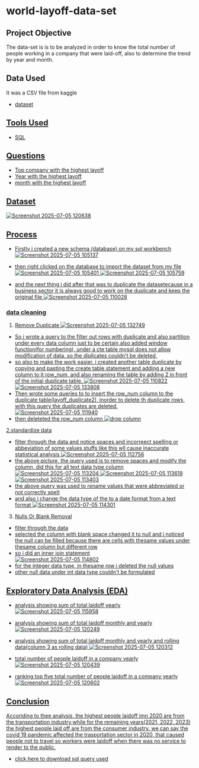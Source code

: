 # world-layoff-data-set

## Project Objective
The data-set is is to be analyzed in order to know the total number of people working in a company that were laid-off, also to  determine the trend by year and month.

## Data Used
It was a CSV file from kaggle
- <a href="https://github.com/Femi-Valor/world-laidoff-data-set/blob/main/DOC/layoffs.csv">dataset

## Tools Used
- SQL

## Questions
- Top company with the highest layoff
- Year with the highest layoff
- month with the highest layoff

## Dataset
![Screenshot 2025-07-05 120638](https://github.com/user-attachments/assets/f387c40d-3f5c-419b-b359-36567fb2f9b5)

## Process
- Firstly i created a new schema (database) on my sql workbench
![Screenshot 2025-07-05 105137](https://github.com/user-attachments/assets/7cb34a95-2ef4-49e6-ac5a-5419d92aa08a)

- then right clicked on the database to import the dataset from my file
![Screenshot 2025-07-05 105401](https://github.com/user-attachments/assets/23d25c57-19cd-480e-b1dc-bd82f5ad68ca)
![Screenshot 2025-07-05 105759](https://github.com/user-attachments/assets/566e8f28-d6af-4980-b388-1b819e1b6310)

- and the next thing i did after that was to duplicate the datasetecause in a business sector it is always good to work on the duplicate and keep the original file
![Screenshot 2025-07-05 110028](https://github.com/user-attachments/assets/664c5259-6d55-456b-8318-2e3ebd20d0a4)                                    

### data cleaning
1. Remove Duplicate
![Screenshot 2025-07-05 132749](https://github.com/user-attachments/assets/4c810c58-7849-4a44-b919-2cd737a3d735)
- So i wrote a query to the filter out rows with duplicate and also partition under every data column just to be certain,also added window function(for numbering), under a cte table mysql does not allow modification of data, so the djplicates couldn't be deleted, 
- so also to make the work easier, i created another table duplicate by copying and pasting the create table statement and adding a new column to it row_num, and also renaming the table by adding 2 in front of the initial duplicate table.
![Screenshot 2025-07-05 110822](https://github.com/user-attachments/assets/dd30a793-2420-452a-99d5-2ed2740ae5ca)
![Screenshot 2025-07-05 133808](https://github.com/user-attachments/assets/b7d5d803-fbd8-49bb-811b-e2a3ca4febb7)
- Then wrote some queries to to insert the row_num  column to the duplicate table(layoff_duplicate2), inorder to delete th duplicate rows, with this query the duplicates are deleted.
![Screenshot 2025-07-05 111940](https://github.com/user-attachments/assets/9934c139-c3fa-49eb-8ec1-053e0052bc7a)
- then deleteted the row_num column
![drop column](https://github.com/user-attachments/assets/972319ae-b781-4be8-b320-d573324cf27a)


2.standardize data
- filter through the data and notice spaces and incorreect spelling or abbeviation of some values,stuffs like this wll cause inaccurate statistical analysis
![Screenshot 2025-07-05 112756](https://github.com/user-attachments/assets/6277bd1b-a39b-4840-b998-53cc1f5642cc)
- the above picture, the query used is to remove spaces and modify the column, did this for all text data type column
![Screenshot 2025-07-05 113204](https://github.com/user-attachments/assets/270bcd8b-b043-4962-b716-28cec64d7e91)
![Screenshot 2025-07-05 113619](https://github.com/user-attachments/assets/ed7793cd-5e65-4b83-8637-8f85c95e6f10)![Screenshot 2025-07-05 113403](https://github.com/user-attachments/assets/e4a02b1a-6f93-4ddf-98d0-fb9e8a94443f)
- the above query was used to rename values that were abbreviated or not correctly spelt
- and also i change the data type of the to a date format from a text format
![Screenshot 2025-07-05 114301](https://github.com/user-attachments/assets/472fbdcd-4b16-4825-a87e-ab3ee67ec42b)

3. Nulls Or Blank Removal
- filter through the data
- selected the column with blank space,changed it to null and i noticed the null can be filled because there are cells with thesame values under thesame column but different row
- so i did an inner join statement  
  ![Screenshot 2025-07-05 114802](https://github.com/user-attachments/assets/812d9e14-2c2d-485a-a3e3-7c15632f847a)
- for the integer data type, in thesame  row i deleted  the null values
- other null data under int data type couldn't be formulated

## Exploratory Data Analysis (EDA)
- analysis showing sum of total laidoff yearly
![Screenshot 2025-07-05 115958](https://github.com/user-attachments/assets/a9f0cd13-246a-4d30-b3a5-1e6e07d6790c)

- analysis showing sum of total laidoff monthly and yearly
![Screenshot 2025-07-05 120249](https://github.com/user-attachments/assets/b2d2ba94-4e36-4dce-a6ed-dc866b4d62fb)

- analysis showing sum of total laidoff monthly and yearly and rolling data(column  3 as rolling data)
![Screenshot 2025-07-05 120312](https://github.com/user-attachments/assets/40971bf0-1530-45f9-af1c-b36f880f6d4e)

- total number  of people laidoff in a company yearly
![Screenshot 2025-07-05 120439](https://github.com/user-attachments/assets/664641d6-a8eb-4cd1-b31b-548f9dee3ca3)

- ranking top five total number  of people laidoff in a company yearly
![Screenshot 2025-07-05 120602](https://github.com/user-attachments/assets/d26ca42a-44c5-4258-b20d-ee86befcf9fe)

## Conclusion
Accoriding to thee analysis, the highest people laidoff imn 2020 are from the transportation industry,while for the remaining years(2021, 2022, 2023) the highest people laid off are from the consumer industry.
we can say the covid 19 pandemic affected the trasportation sector in 2020, that caused people not to travel so workers were laidoff when there was no service to render to the public.

   - <a href="https://github.com/Femi-Valor/world-laidoff-data-set/blob/main/DOC/LAIDOFF%20SQL%20PROJECT.sql">click here to download  sql query used







 


  









  



